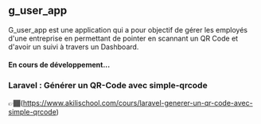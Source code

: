 ## g_user_app

G_user_app est une application qui a pour objectif de gérer les employés d'une entreprise en permettant de pointer en scannant un QR Code et d'avoir un suivi à travers un Dashboard.

#### En cours de développement...


### Laravel : Générer un QR-Code avec simple-qrcode
👉🏾(https://www.akilischool.com/cours/laravel-generer-un-qr-code-avec-simple-qrcode)